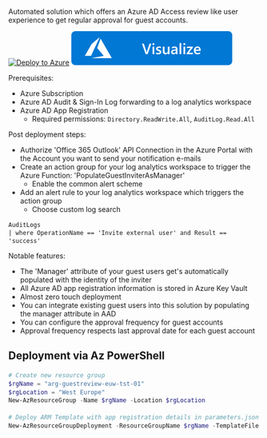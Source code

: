 Automated solution which offers an Azure AD Access review like user experience to get regular approval for guest accounts.

[![Deploy to Azure](https://aka.ms/deploytoazurebutton)](https://portal.azure.com/#create/Microsoft.Template/uri/https%3A%2F%2Fraw.githubusercontent.com%2Fnicolonsky%2FAzureADGuestReview%2Fmaster%2FguestReview.json)
[![Visualize](https://raw.githubusercontent.com/Azure/azure-quickstart-templates/master/1-CONTRIBUTION-GUIDE/images/visualizebutton.svg?sanitize=true)](http://armviz.io/#/?load=https%3A%2F%2Fraw.githubusercontent.com%2Fnicolonsky%2FAzureADGuestReview%2Fmaster%2FguestReview.json)

Prerequisites:

* Azure Subscription
* Azure AD Audit & Sign-In Log forwarding to a log analytics workspace
* Azure AD App Registration
    * Required permissions: `Directory.ReadWrite.All`, `AuditLog.Read.All`

Post deployment steps:

* Authorize 'Office 365 Outlook' API Connection in the Azure Portal with the Account you want to send your notification e-mails
* Create an action group for your log analytics workspace to trigger the Azure Function: 'PopulateGuestInviterAsManager'
    * Enable the common alert scheme
* Add an alert rule to your log analytics workspace which triggers the action group
    * Choose custom log search
```
AuditLogs
| where OperationName == 'Invite external user' and Result == 'success'
```

Notable features:

* The 'Manager' attribute of your guest users get's automatically populated with the identity of the inviter
* All Azure AD app registration information is stored in Azure Key Vault
* Almost zero touch deployment
* You can integrate existing guest users into this solution by populating the manager attribute in AAD
* You can configure the approval frequency for guest accounts
* Approval frequency respects last approval date for each guest account

## Deployment via Az PowerShell

```powershell
# Create new resource group
$rgName = "arg-guestreview-euw-tst-01"
$rgLocation = "West Europe"
New-AzResourceGroup -Name $rgName -Location $rgLocation

# Deploy ARM Template with app registration details in parameters.json file
New-AzResourceGroupDeployment -ResourceGroupName $rgName -TemplateFile "C:\Repos\GitHub\AzureADGuestManagement\03-LogicApp\template.json" -TemplateParameterFile "C:\Repos\GitHub\AzureADGuestManagement\03-LogicApp\template.parameters.json" -Verbose  
```

